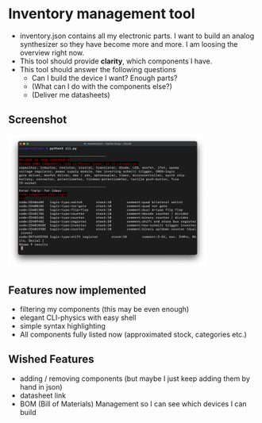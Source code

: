 # Inventory management tool

- inventory.json contains all my electronic parts. I want to build an analog synthesizer so they have become more and more. I am loosing the overview right now.
- This tool should provide **clarity**, which components I have.
- This tool should answer the following questions
    - Can I build the device I want? Enough parts?
    - (What can I do with the components else?)
    - (Deliver me datasheets)

## Screenshot

<img src=images/image1.png width=400>


## Features now implemented
- filtering my components (this may be even enough)
- elegant CLI-physics with easy shell
- simple syntax highlighting
- All components fully listed now (approximated stock, categories etc.)

## Wished Features
- adding / removing components (but maybe I just keep adding them by hand in json)
- datasheet link
- BOM (Bill of Materials) Management so I can see which devices I can build